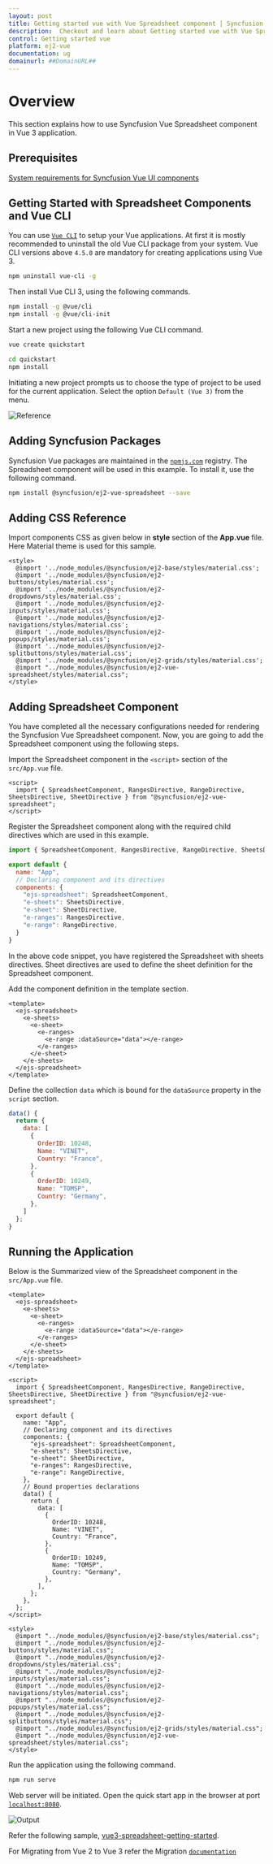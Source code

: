 ```yaml
---
layout: post
title: Getting started vue with Vue Spreadsheet component | Syncfusion
description:  Checkout and learn about Getting started vue with Vue Spreadsheet component of Syncfusion Essential JS 2 and more details.
control: Getting started vue 
platform: ej2-vue
documentation: ug
domainurl: ##DomainURL##
---
```


# Overview

This section explains how to use Syncfusion Vue Spreadsheet component in Vue 3 application.

## Prerequisites

[System requirements for Syncfusion Vue UI components](https://ej2.syncfusion.com/vue/documentation/system-requirements/)

## Getting Started with Spreadsheet Components and Vue CLI

You can use [`Vue CLI`](https://github.com/vuejs/vue-cli) to setup your Vue applications.
At first it is mostly recommended to uninstall the old Vue CLI package from your system. Vue CLI versions above `4.5.0` are mandatory for creating applications using Vue 3.

```bash
npm uninstall vue-cli -g
```

Then install Vue CLI 3, using the following commands.

```bash
npm install -g @vue/cli
npm install -g @vue/cli-init
```

Start a new project using the following Vue CLI command.

```bash
vue create quickstart

cd quickstart
npm install

```

Initiating a new project prompts us to choose the type of project to be used for the current application. Select the option `Default (Vue 3)` from the menu.

![Reference](images/vue3-terminal.png)

## Adding Syncfusion Packages

Syncfusion Vue packages are maintained in the [`npmjs.com`](https://www.npmjs.com/~syncfusionorg) registry. The Spreadsheet component will be used in this example. To install it, use the following command.

```bash
npm install @syncfusion/ej2-vue-spreadsheet --save
```

## Adding CSS Reference

Import components CSS as given below in **style** section of the **App.vue** file. Here Material theme is used for this sample.

```
<style>
  @import '../node_modules/@syncfusion/ej2-base/styles/material.css';  
  @import '../node_modules/@syncfusion/ej2-buttons/styles/material.css';  
  @import '../node_modules/@syncfusion/ej2-dropdowns/styles/material.css';  
  @import '../node_modules/@syncfusion/ej2-inputs/styles/material.css';  
  @import '../node_modules/@syncfusion/ej2-navigations/styles/material.css';
  @import '../node_modules/@syncfusion/ej2-popups/styles/material.css';
  @import '../node_modules/@syncfusion/ej2-splitbuttons/styles/material.css';
  @import '../node_modules/@syncfusion/ej2-grids/styles/material.css';
  @import "../node_modules/@syncfusion/ej2-vue-spreadsheet/styles/material.css";
</style>
```

## Adding Spreadsheet Component

You have completed all the necessary configurations needed for rendering the Syncfusion Vue Spreadsheet component. Now, you are going to add the Spreadsheet component using the following steps.

Import the Spreadsheet component in the `<script>` section of the `src/App.vue` file.

```
<script>
  import { SpreadsheetComponent, RangesDirective, RangeDirective, SheetsDirective, SheetDirective } from "@syncfusion/ej2-vue-spreadsheet";
</script>
```

Register the Spreadsheet component along with the required child directives which are used in this example.

```js
import { SpreadsheetComponent, RangesDirective, RangeDirective, SheetsDirective, SheetDirective } from "@syncfusion/ej2-vue-spreadsheet";

export default {
  name: "App",
  // Declaring component and its directives
  components: {
    "ejs-spreadsheet": SpreadsheetComponent,
    "e-sheets": SheetsDirective,
    "e-sheet": SheetDirective,
    "e-ranges": RangesDirective,
    "e-range": RangeDirective,
  }
}
```

In the above code snippet, you have registered the Spreadsheet with sheets directives. Sheet directives are used to define the sheet definition for the Spreadsheet component.

Add the component definition in the template section.

```
<template>
  <ejs-spreadsheet>
    <e-sheets>
      <e-sheet>
        <e-ranges>
          <e-range :dataSource="data"></e-range>
        </e-ranges>
      </e-sheet>
    </e-sheets>
  </ejs-spreadsheet>
</template>
 ```

Define the collection `data` which is bound for the `dataSource` property in the `script` section.

```js
data() {
  return {
    data: [
      {
        OrderID: 10248,
        Name: "VINET",
        Country: "France",
      },
      {
        OrderID: 10249,
        Name: "TOMSP",
        Country: "Germany",
      },
    ]
  };
}
```

## Running the Application

Below is the Summarized view of the Spreadsheet component in the `src/App.vue` file.

```
<template>
  <ejs-spreadsheet>
    <e-sheets>
      <e-sheet>
        <e-ranges>
          <e-range :dataSource="data"></e-range>
        </e-ranges>
      </e-sheet>
    </e-sheets>
  </ejs-spreadsheet>
</template>

<script>
  import { SpreadsheetComponent, RangesDirective, RangeDirective, SheetsDirective, SheetDirective } from "@syncfusion/ej2-vue-spreadsheet";

  export default {
    name: "App",
    // Declaring component and its directives
    components: {
      "ejs-spreadsheet": SpreadsheetComponent,
      "e-sheets": SheetsDirective,
      "e-sheet": SheetDirective,
      "e-ranges": RangesDirective,
      "e-range": RangeDirective,
    },
    // Bound properties declarations
    data() {
      return {
        data: [
          {
            OrderID: 10248,
            Name: "VINET",
            Country: "France",
          },
          {
            OrderID: 10249,
            Name: "TOMSP",
            Country: "Germany",
          },
        ],
      };
    },
  };
</script>

<style>
  @import "../node_modules/@syncfusion/ej2-base/styles/material.css";
  @import "../node_modules/@syncfusion/ej2-buttons/styles/material.css";
  @import "../node_modules/@syncfusion/ej2-dropdowns/styles/material.css";
  @import "../node_modules/@syncfusion/ej2-inputs/styles/material.css";
  @import "../node_modules/@syncfusion/ej2-navigations/styles/material.css";
  @import "../node_modules/@syncfusion/ej2-popups/styles/material.css";
  @import "../node_modules/@syncfusion/ej2-splitbuttons/styles/material.css";
  @import "../node_modules/@syncfusion/ej2-grids/styles/material.css";
  @import "../node_modules/@syncfusion/ej2-vue-spreadsheet/styles/material.css";
</style>
```

Run the application using the following command.

```bash
npm run serve
```

Web server will be initiated. Open the quick start app in the browser at port [`localhost:8080`](http://localhost:8080/).

![Output](images/Vue3-spreadsheet-demo.png)

Refer the following sample, [vue3-spreadsheet-getting-started](https://github.com/SyncfusionExamples/vue3-spreadsheet-getting-started).

For Migrating from Vue 2 to Vue 3 refer the Migration [`documentation`](https://ej2.syncfusion.com/vue/documentation/getting-started/vue3-tutorial/#migration-from-vue-2-to-vue-3)